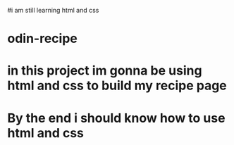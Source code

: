 
#i am still learning html and css
# odin-recipe
# in this project im gonna be using html and css to build my recipe page
# By the end i should know how to use html and css
